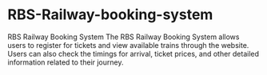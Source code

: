 # RBS-Railway-booking-system
RBS Railway Booking System The RBS Railway Booking System allows users to register for tickets and view available trains through the website. Users can also check the timings for arrival, ticket prices, and other detailed information related to their journey.
